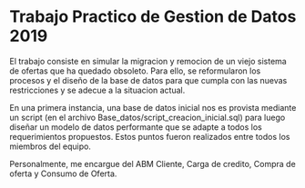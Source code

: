 # Trabajo Practico de Gestion de Datos 2019

El trabajo consiste en simular la migracion y remocion de un viejo sistema de ofertas que ha quedado obsoleto. Para ello, se reformularon los procesos y el diseño de la base de datos para que cumpla con las nuevas restricciones y se adecue a la situacion actual.

En una primera instancia, una base de datos inicial nos es provista mediante un script (en el archivo Base_datos/script_creacion_inicial.sql) para luego diseñar un modelo de datos performante que se adapte a todos los requerimientos propuestos. Estos puntos fueron realizados entre todos los miembros del equipo.

Personalmente, me encargue del ABM Cliente, Carga de credito, Compra de oferta y Consumo de Oferta.
